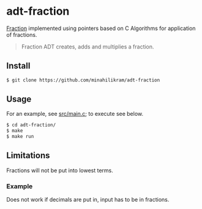 # adt-fraction

[Fraction](https://en.wikipedia.org/wiki/Fraction_(mathematics)) implemented using pointers based on C Algorithms for application of fractions.

> Fraction ADT creates, adds and multiplies a fraction. 

## Install

```sh
$ git clone https://github.com/minahilikram/adt-fraction
```

## Usage

For an example, see [src/main.c](https://github.com/minahilikram/adt-fraction/blob/master/src/main.c); to execute see below.

```sh
$ cd adt-fraction/
$ make
$ make run
```

## Limitations

Fractions will not be put into lowest terms. 

### Example

Does not work if decimals are put in, input has to be in fractions.
